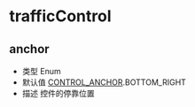 # trafficControl

## anchor
* 类型 Enum
* 默认值 [CONTROL_ANCHOR](/guide/constants.html#controlanchor).BOTTOM_RIGHT
* 描述 控件的停靠位置
